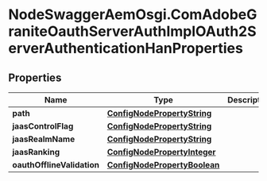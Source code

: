 # NodeSwaggerAemOsgi.ComAdobeGraniteOauthServerAuthImplOAuth2ServerAuthenticationHanProperties

## Properties

Name | Type | Description | Notes
------------ | ------------- | ------------- | -------------
**path** | [**ConfigNodePropertyString**](ConfigNodePropertyString.md) |  | [optional] 
**jaasControlFlag** | [**ConfigNodePropertyString**](ConfigNodePropertyString.md) |  | [optional] 
**jaasRealmName** | [**ConfigNodePropertyString**](ConfigNodePropertyString.md) |  | [optional] 
**jaasRanking** | [**ConfigNodePropertyInteger**](ConfigNodePropertyInteger.md) |  | [optional] 
**oauthOfflineValidation** | [**ConfigNodePropertyBoolean**](ConfigNodePropertyBoolean.md) |  | [optional] 


